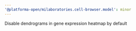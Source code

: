 ```yaml
---
'@platforma-open/milaboratories.cell-browser.model': minor
---
```


Disable dendrograms in gene expression heatmap by default
